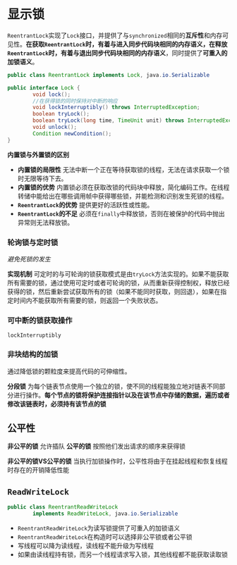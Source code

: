# 显示锁

`ReentrantLock`实现了`Lock`接口，并提供了与`synchronized`相同的**互斥性**和内存可见性。**在获取`ReentrantLock`时，有着与进入同步代码块相同的内存语义，在释放`ReentrantLock`时，有着与退出同步代码块相同的内存语义**，同时提供了**可重入的加锁语义**。

```java
public class ReentrantLock implements Lock, java.io.Serializable
```

```java
public interface Lock {
        void lock();
        //在获得锁的同时保持对中断的响应
        void lockInterruptibly() throws InterruptedException;
        boolean tryLock();
        boolean tryLock(long time, TimeUnit unit) throws InterruptedException;
        void unlock();
        Condition newCondition();
}
```

**内置锁与外置锁的区别**
- **内置锁的局限性** 无法中断一个正在等待获取锁的线程，无法在请求获取一个锁时无限等待下去。
- **内置锁的优势** 内置锁必须在获取改锁的代码块中释放，简化编码工作。在线程转储中能给出在哪些调用帧中获得哪些锁，并能检测和识别发生死锁的线程。
- **`ReentrantLock`的优势** 提供更好的活跃性或性能。
- **`ReentrantLock`的不足** 必须在`finally`中释放锁，否则在被保护的代码中抛出异常则无法释放锁。

### 轮询锁与定时锁

*避免死锁的发生*

**实现机制** 可定时的与可轮询的锁获取模式是由`tryLock`方法实现的。如果不能获取所有需要的锁，通过使用可定时或者可轮询的锁，从而重新获得控制权，释放已经获得的锁，然后重新尝试获取所有的锁（如果不能同时获取，则回退），如果在指定时间内不能获取所有需要的锁，则返回一个失败状态。

### 可中断的锁获取操作

`lockInterruptibly`

### 非块结构的加锁

通过降低锁的颗粒度来提高代码的可伸缩性。

**分段锁** 为每个链表节点使用一个独立的锁，使不同的线程能独立地对链表不同部分进行操作。**每个节点的锁将保护连接指针以及在该节点中存储的数据，遍历或者修改该链表时，必须持有该节点的锁**

## 公平性

**非公平的锁** 允许插队
**公平的锁** 按照他们发出请求的顺序来获得锁

**非公平的锁VS公平的锁**
当执行加锁操作时，公平性将由于在挂起线程和恢复线程时存在的开销降低性能

## `ReadWriteLock`

```java
public class ReentrantReadWriteLock
        implements ReadWriteLock, java.io.Serializable
```

- `ReentrantReadWriteLock`为读写锁提供了可重入的加锁语义
- `ReentrantReadWriteLock`在构造时可以选择非公平锁或者公平锁
- 写线程可以降为读线程，读线程不能升级为写线程
- 如果由读线程持有锁，而另一个线程请求写入锁，其他线程都不能获取读取锁